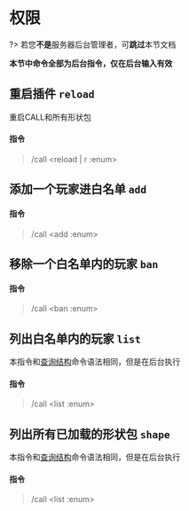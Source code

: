 # 权限

?> 若您**不是**服务器后台管理者，可**跳过**本节文档

**本节中命令全部为后台指令，仅在后台输入有效**

## 重启插件 `reload`
重启CALL和所有形状包
#### 指令
> /call \<reload | r :enum\>

## 添加一个玩家进白名单 `add`
#### 指令

> /call \<add :enum\>

## 移除一个白名单内的玩家 `ban`
#### 指令

> /call \<ban :enum\>

## 列出白名单内的玩家 `list`
本指令和[查询结构](user/function/other?id=%e6%9f%a5%e8%af%a2%e7%bb%93%e6%9e%84-list)命令语法相同，但是在后台执行
#### 指令

> /call \<list :enum\>

## 列出所有已加载的形状包 `shape`
本指令和[查询结构](user/function/other?id=%e6%9f%a5%e8%af%a2%e7%bb%93%e6%9e%84-list)命令语法相同，但是在后台执行
#### 指令

> /call \<list :enum\>
